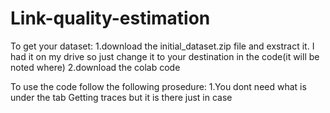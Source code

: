 # Link-quality-estimation

To get your dataset:
  1.download the initial_dataset.zip file and exstract it. I had it on my drive so just change it to your destination in the code(it will be noted where)
  2.download the colab code
  
To use the code follow the following prosedure:
  1.You dont need what is under the tab Getting traces but it is there just in case
  

